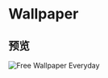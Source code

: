 # Wallpaper

## 预览

![Free Wallpaper Everyday]("https://codehhr.github.io/wx-miniprogram-wallpaper/view.jpg")
